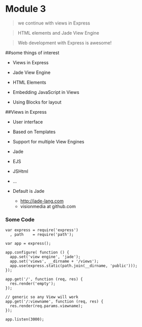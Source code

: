 # Module 3
> we continue with views in Express

> HTML elements and Jade View Engine

> Web development with Express is awesome!

##some things of interest
-  Views in Express

-  Jade View Engine

-  HTML Elements

-  Embedding JavaScript in Views

-  Using Blocks for layout

##Views in Express
-  User interface

-  Based on Templates

-  Support for multiple View Engines
  -  Jade
  -  EJS
  -  JSHtml
  -  ...
- Default is Jade
  -  http://jade-lang.com
  -  visionmedia at github.com
### Some Code
    var express = require('express')
      , path    = require('path');
    
    var app = express();
  
    app.configure( function () {
      app.set('view engine', 'jade');
      app.set('views', __dirname + '/views');
      app.use(express.static(path.join(__dirname, 'public')));
    });
    
    app.get('/', function (req, res) {
      res.render('empty');
    });
   
    // generic so any View will work 
    app.get('/:viewname', function (req, res) {
      res.render(req.params.viewname);
    });
    
    app.listen(3000);











